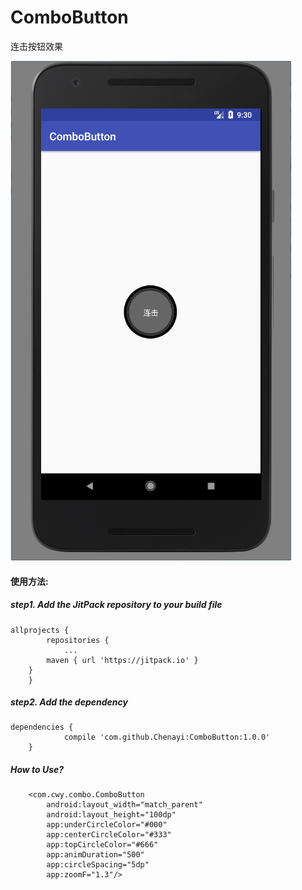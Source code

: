 # ComboButton
连击按钮效果

![Alt text](https://github.com/Chenayi/ComboButton/raw/master/Screenshots/1.png)

#### 使用方法:
##### step1. Add the JitPack repository to your build file
````
allprojects {
        repositories {
            ...
        maven { url 'https://jitpack.io' }
    }
	}
````

##### step2. Add the dependency
````
dependencies {
	        compile 'com.github.Chenayi:ComboButton:1.0.0'
	}
````

##### How to Use?
````
    <com.cwy.combo.ComboButton
        android:layout_width="match_parent"
        android:layout_height="100dp"
        app:underCircleColor="#000"
        app:centerCircleColor="#333"
        app:topCircleColor="#666"
        app:animDuration="500"
        app:circleSpacing="5dp"
        app:zoomF="1.3"/>
````